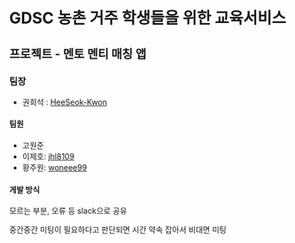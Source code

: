 # GDSC 농촌 거주 학생들을 위한 교육서비스

## 프로젝트 - 멘토 멘티 매칭 앱

### 팀장
* 권희석 : [HeeSeok-Kwon](https://github.com/HeeSeok-Kwon)
#### 팀원
* 고원준
* 이제호: [jhl8109](https://github.com/jhl8109)
* 황주원: [woneee99](https://github.com/woneee99)

#### 게발 방식
모르는 부분, 오류 등 slack으로 공유

중간중간 미팅이 필요하다고 판단되면 시간 약속 잡아서 비대면 미팅
